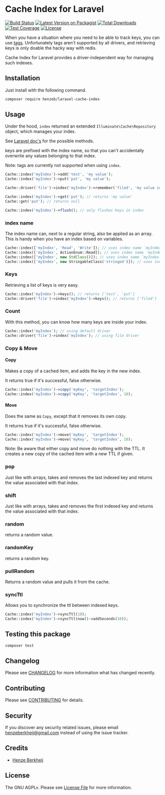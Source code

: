 # Cache Index for Laravel

[![Build Status](https://github.com/henzeb/laravel-cache-index/workflows/tests/badge.svg)](https://github.com/henzeb/laravel-cache-index/actions)
[![Latest Version on Packagist](https://img.shields.io/packagist/v/henzeb/laravel-cache-index.svg?style=flat-square)](https://packagist.org/packages/henzeb/laravel-cache-index)
[![Total Downloads](https://img.shields.io/packagist/dt/henzeb/laravel-cache-index.svg?style=flat-square)](https://packagist.org/packages/henzeb/laravel-cache-index)
[![Test Coverage](https://api.codeclimate.com/v1/badges/64de174ad1e0c2680361/test_coverage)](https://codeclimate.com/github/henzeb/laravel-cache-index/test_coverage)
[![License](https://img.shields.io/packagist/l/henzeb/laravel-cache-index)](https://packagist.org/packages/henzeb/laravel-cache-index)

When you have a situation where you need to be able to track keys, you can
use [tags](https://laravel.com/docs/master/cache#cache-tags). Unfortunately
tags aren't supported by all drivers, and retrieving keys is only doable the
hacky way with redis.

Cache Index for Laravel provides a driver-independent way for managing such
indexes.

## Installation

Just install with the following command.

```bash
composer require henzeb/laravel-cache-index
```

## Usage

Under the hood, `index` returned an extended `Illuminate\Cache\Repository`
object, which manages your index.

See [Laravel doc's](https://laravel.com/docs/master/cache)
for the possible methods.

keys are prefixed with the index name, so that you can't accidentally
overwrite any values belonging to that index.

Note: tags are currently not supported when using `index`.

````php
Cache::index('myIndex')->add('test', 'my value');
Cache::index('myIndex')->put('put', 'my value');

Cache::driver('file')->index('myIndex')->remember('filed', 'my value in file');

Cache::index('myIndex')->get('put'); // returns 'my value'
Cache::get('put'); // returns null

Cache::index('myIndex')->flush(); // only flushes keys in index

````

### index name

The index name can, next to a regular string, also be applied as an array.
This is handy when you have an index based on variables.

````php
Cache::index(['myIndex', 'Read', 'Write']); // uses index name `myIndex.Read.Write`
Cache::index(['myIndex', ActionEnum::Read]); // uses index name `myIndex.Read`
Cache::index(['myIndex', new StdClass()]); // uses index name `myIndex.StdClass`
Cache::index(['myIndex', new StringableClass('stringed')]); // uses index name `myIndex.stringed`

````

### Keys

Retrieving a list of keys is very easy.

````php
Cache::index('myIndex')->keys(); // returns ['test', 'put']
Cache::driver('file')->index('myIndex')->keys(); // returns ['filed']
````

### Count

With this method, you can know how many keys are inside your index.

````php
Cache::index('myIndex'); // using default driver
Cache::driver('file')->index('myIndex'); // using file driver
````

### Copy & Move

#### Copy

Makes a copy of a cached item, and adds the key in the new index.

It returns true if it's successful, false otherwise.

````php
Cache::index('myIndex')->copy('myKey', 'targetIndex');
Cache::index('myIndex')->copy('myKey', 'targetIndex', 10);
````

#### Move

Does the same as `Copy`, except that it removes its own copy.

It returns true if it's successful, false otherwise.

````php
Cache::index('myIndex')->move('myKey', 'targetIndex');
Cache::index('myIndex')->move('myKey', 'targetIndex', 10);
````

Note: Be aware that either copy and move do nothing with the TTL. It creates
a new copy of the cached item with a new TTL if given.

### pop

Just like with arrays, takes and removes the last indexed key and returns the value
associated with that index.

### shift

Just like with arrays, takes and removes the first indexed key and returns the value
associated with that index.

### random

returns a random value.

### randomKey

returns a random key.

### pullRandom

Returns a random value and pulls it from the cache.

### syncTtl

Allows you to synchronize the ttl between indexed keys.

````php
Cache::index('myIndex')->syncTtl(10);
Cache::index('myIndex')->syncTtl(now()->addSeconds(10));
````

## Testing this package

```bash
composer test
```

## Changelog

Please see [CHANGELOG](CHANGELOG.md) for more information what has changed
recently.

## Contributing

Please see [CONTRIBUTING](CONTRIBUTING.md) for details.

## Security

If you discover any security related issues, please email
henzeberkheij@gmail.com instead of using the issue tracker.

## Credits

- [Henze Berkheij](https://github.com/henzeb)

## License

The GNU AGPLv. Please see [License File](LICENSE.md) for more information.
